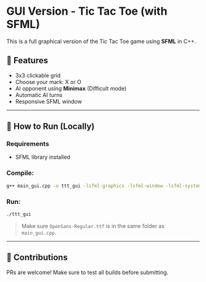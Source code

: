 # GUI Version - Tic Tac Toe (with SFML)

This is a full graphical version of the Tic Tac Toe game using **SFML** in C++.

## 🔧 Features
- 3x3 clickable grid
- Choose your mark: X or O
- AI opponent using **Minimax** (Difficult mode)
- Automatic AI turns
- Responsive SFML window

---

## 📅 How to Run (Locally)

### Requirements
- SFML library installed

### Compile:
```bash
g++ main_gui.cpp -o ttt_gui -lsfml-graphics -lsfml-window -lsfml-system
```

### Run:
```bash
./ttt_gui
```

> Make sure `OpenSans-Regular.ttf` is in the same folder as `main_gui.cpp`.

---

## 🤖 Contributions
PRs are welcome! Make sure to test all builds before submitting.